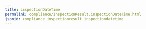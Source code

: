 ```yaml
---
title: inspectionDateTime
permalink: compliance/InspectionResult.inspectionDateTime.html
jsonid: compliance_inspectionresult_inspectiondatetime
---
```

